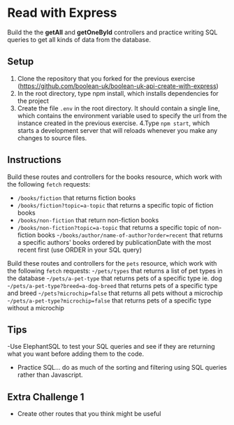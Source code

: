 # Read with Express

Build the the **getAll** and **getOneById** controllers and practice writing SQL queries to get all kinds of data from the database.

## Setup

1. Clone the repository that you forked for the previous exercise (https://github.com/boolean-uk/boolean-uk-api-create-with-express)
2. In the root directory, type npm install, which installs dependencies for the project
3. Create the file `.env` in the root directory. It should contain a single line, which contains the environment variable used to specify the url from the instance created in the previous exercise.
4.Type `npm start`, which starts a development server that will reloads whenever you make any changes to source files.


## Instructions
Build these routes and controllers for the books resource, which work with the following `fetch` requests:
- `/books/fiction` that returns fiction books
- `/books/fiction?topic=a-topic` that returns a specific topic of fiction books
- `/books/non-fiction` that return non-fiction books
- `/books/non-fiction?topic=a-topic` that returns a specific topic of non-fiction books
-`/books/author/name-of-author?order=recent` that returns a specific authors' books ordered by publicationDate with the most recent first (use ORDER in your SQL query)


Build these routes and controllers for the `pets` resource, which work with the following `fetch` requests:
-`/pets/types` that returns a list of pet types in the database
-`/pets/a-pet-type` that returns pets of a specific type ie. dog
-`/pets/a-pet-type?breed=a-dog-breed` that returns pets of a specific type and breed
-`/pets?microchip=false` that returns all pets without a microchip
-`/pets/a-pet-type?microchip=false` that returns pets of a specific type without a microchip
## Tips

-Use ElephantSQL to test your SQL queries and see if they are returning what you want before adding them to the code.
- Practice SQL... do as much of the sorting and filtering using SQL queries rather than Javascript.

## Extra Challenge 1

- Create other routes that you think might be useful


